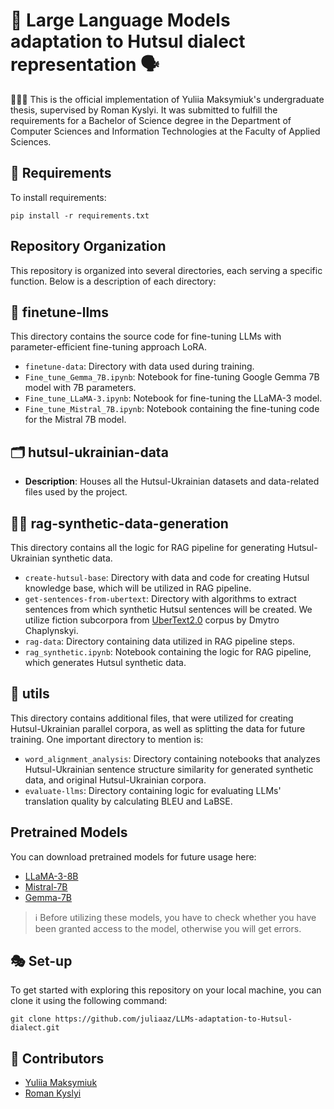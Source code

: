 # 🤖 Large Language Models adaptation to Hutsul dialect representation 🗣️

👩🏻‍🎓 This is the official implementation of Yuliia Maksymiuk's undergraduate thesis, supervised by Roman Kyslyi. It was submitted to fulfill the requirements for a Bachelor of Science degree in the Department of Computer Sciences and Information Technologies at the Faculty of Applied Sciences.

## 🔧 Requirements

To install requirements:

```setup
pip install -r requirements.txt
```

## Repository Organization

This repository is organized into several directories, each serving a specific function. Below is a description of each directory:

## 🦾 finetune-llms
This directory contains the source code for fine-tuning LLMs with parameter-efficient fine-tuning approach LoRA.

- `finetune-data`: Directory with data used during training.
- `Fine_tune_Gemma_7B.ipynb`: Notebook for fine-tuning Google Gemma 7B model with 7B parameters.
- `Fine_tune_LLaMA-3.ipynb`: Notebook for fine-tuning the LLaMA-3 model.
- `Fine_tune_Mistral_7B.ipynb`: Notebook containing the fine-tuning code for the Mistral 7B model.

## 🗂️ hutsul-ukrainian-data
- **Description**: Houses all the Hutsul-Ukrainian datasets and data-related files used by the project. 

## 🧞‍♂️ rag-synthetic-data-generation
This directory contains all the logic for RAG pipeline for generating Hutsul-Ukrainian synthetic data. 
- `create-hutsul-base`: Directory with data and code for creating Hutsul knowledge base, which will be utilized in RAG pipeline.
- `get-sentences-from-ubertext`: Directory with algorithms to extract sentences from which synthetic Hutsul sentences will be created. We utilize fiction subcorpora from [UberText2.0](https://lang.org.ua/en/ubertext/) corpus by Dmytro Chaplynskyi.
- `rag-data`: Directory containing data utilized in RAG pipeline steps.
- `rag_synthetic.ipynb`: Notebook containing the logic for RAG pipeline, which generates Hutsul synthetic data.

## 🧰 utils
This directory contains additional files, that were utilized for creating Hutsul-Ukrainian parallel corpora, as well as splitting the data for future training. One important directory to mention is:
- `word_alignment_analysis`: Directory containing notebooks that analyzes Hutsul-Ukrainian sentence structure similarity for generated synthetic data, and original Hutsul-Ukrainian corpora.
- `evaluate-llms`: Directory containing logic for evaluating LLMs' translation quality by calculating BLEU and LaBSE.

## Pretrained Models

You can download pretrained models for future usage here:

- [LLaMA-3-8B](https://huggingface.co/meta-llama/Meta-Llama-3-8B)
- [Mistral-7B](https://huggingface.co/mistralai/Mistral-7B-v0.1)
- [Gemma-7B](https://huggingface.co/google/gemma-7b)

> ℹ️ Before utilizing these models, you have to check whether you have been granted access to the model, otherwise you will get errors.

## 🎭 Set-up

To get started with exploring this repository on your local machine, you can clone it using the following command:

```
git clone https://github.com/juliaaz/LLMs-adaptation-to-Hutsul-dialect.git
```

## 📩 Contributors

- [Yuliia Maksymiuk](https://www.linkedin.com/in/yulia-maksymiuk)
- [Roman Kyslyi](https://ua.linkedin.com/in/romankyslyi)

